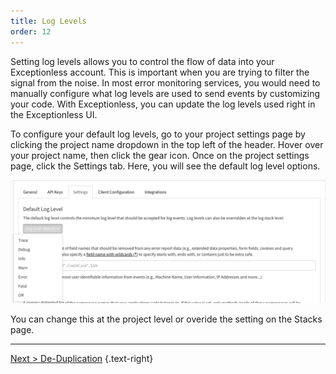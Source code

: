 ```yaml
---
title: Log Levels
order: 12
---
```


Setting log levels allows you to control the flow of data into your Exceptionless account. This is important when you are trying to filter the signal from the noise. In most error monitoring services, you would need to manually configure what log levels are used to send events by customizing your code. With Exceptionless, you can update the log levels used right in the Exceptionless UI. 

To configure your default log levels, go to your project settings page by clicking the project name dropdown in the top left of the header. Hover over your project name, then click the gear icon. Once on the project settings page, click the Settings tab. Here, you will see the default log level options. 

![Log Level Settings](img/default_log_levels.png) 

You can change this at the project level or overide the setting on the Stacks page.

---

[Next > De-Duplication](deduplication.md) {.text-right}